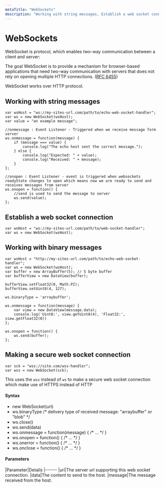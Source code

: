 ```yaml
---
metaTitle: "WebSockets"
description: "Working with string messages, Establish a web socket connection, Working with binary messages, Making a secure web socket connection"
---
```


# WebSockets


WebSocket is protocol, which enables two-way communication between a client and server:

The goal WebSocket is to provide a mechanism for browser-based
applications that need two-way communication with servers that does
not rely on opening multiple HTTP connections. ([RFC 6455](https://tools.ietf.org/html/rfc6455))

WebSocket works over HTTP protocol.



## Working with string messages


```
var wsHost = "ws://my-sites-url.com/path/to/echo-web-socket-handler";
var ws = new WebSocket(wsHost);
var value = "an example message";

//onmessage : Event Listener - Triggered when we receive message form server
ws.onmessage = function(message) {
    if (message === value) {
        console.log("The echo host sent the correct message.");
    } else {
        console.log("Expected: " + value);
        console.log("Received: " + message);
    }
};

//onopen : Event Listener - event is triggered when websockets readyState changes to open which means now we are ready to send and receives messages from server
ws.onopen = function() {
    //send is used to send the message to server
    ws.send(value);
};

```



## Establish a web socket connection


```
var wsHost = "ws://my-sites-url.com/path/to/web-socket-handler";
var ws = new WebSocket(wsHost);

```



## Working with binary messages


```
var wsHost = "http://my-sites-url.com/path/to/echo-web-socket-handler";
var ws = new WebSocket(wsHost);
var buffer = new ArrayBuffer(5); // 5 byte buffer
var bufferView = new DataView(buffer);

bufferView.setFloat32(0, Math.PI);
bufferView.setUint8(4, 127);

ws.binaryType = 'arraybuffer';

ws.onmessage = function(message) {
    var view = new DataView(message.data);
    console.log('Uint8:', view.getUint8(4), 'Float32:', view.getFloat32(0))
};

ws.onopen = function() {
    ws.send(buffer);
};

```



## Making a secure web socket connection


```
var sck = "wss://site.com/wss-handler";
var wss = new WebSocket(sck);

```

This uses the `wss` instead of `ws` to make a secure web socket connection which make use of HTTPS instead of HTTP



#### Syntax


- new WebSocket(url)
- ws.binaryType /* delivery type of received message: "arraybuffer" or "blob" */
- ws.close()
- ws.send(data)
- ws.onmessage = function(message) { /* ... */ }
- ws.onopen = function() { /* ... */ }
- ws.onerror = function() { /* ... */ }
- ws.onclose = function() { /* ... */ }



#### Parameters


|Parameter|Details
|------
|url|The server url supporting this web socket connection.
|data|The content to send to the host.
|message|The message received from the host.

